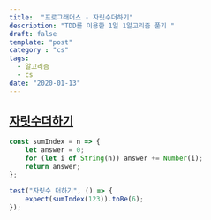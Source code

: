 ```yaml
---
title:  "프로그래머스 - 자릿수더하기"
description: "TDD를 이용한 1일 1알고리즘 풀기 "
draft: false
template: "post"
category : "cs" 
tags:
  - 알고리즘
  - cs
date: "2020-01-13"
---
```

## [자릿수더하기](https://programmers.co.kr/learn/courses/30/lessons/12931)

```js
const sumIndex = n => {
    let answer = 0;
    for (let i of String(n)) answer += Number(i);
    return answer;
};

test("자릿수 더하기", () => {
    expect(sumIndex(123)).toBe(6);
});
```
